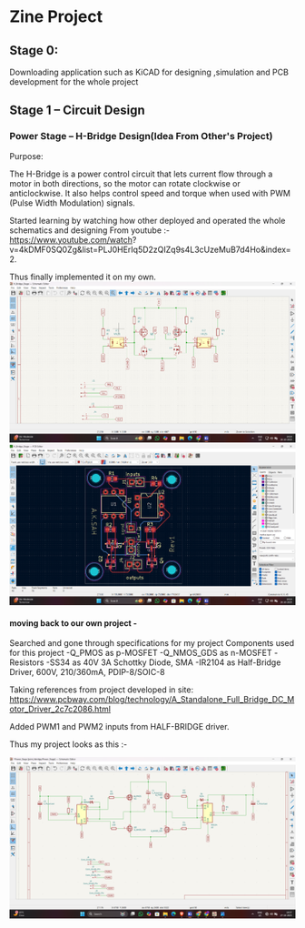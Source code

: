 ﻿# Zine Project
## Stage 0:
Downloading application such as KiCAD for designing ,simulation and PCB development for the whole project
## Stage 1 – Circuit Design

### Power Stage – H-Bridge Design(Idea From Other's Project)

Purpose:

The H-Bridge is a power control circuit that lets current flow through a motor in both directions, so the motor can rotate clockwise or anticlockwise.
It also helps control speed and torque when used with PWM (Pulse Width Modulation) signals.


Started learning by watching how other deployed and operated the whole schematics and designing
From youtube :- https://www.youtube.com/watch?  v=4kDMF0SQ0Zg&list=PLJ0HErIq5D2zQIZq9s4L3cUzeMuB7d4Ho&index=2.   

Thus finally implemented it on my own.
![Schematics](https://github.com/Aakash4096/AnalogMotorTorqueControl/raw/main/assets/H_bridge_schematics.png)
![Template_PCB](https://github.com/Aakash4096/AnalogMotorTorqueControl/raw/main/assets/template_pcb.png)


#### moving back to our own project -
Searched and gone through specifications for my project 
Components used for this project
-Q_PMOS as p-MOSFET
-Q_NMOS_GDS as n-MOSFET
-Resistors
-SS34 as 40V 3A Schottky Diode, SMA
-IR2104 as Half-Bridge Driver, 600V, 210/360mA, PDIP-8/SOIC-8

Taking references from project developed in site:
https://www.pcbway.com/blog/technology/A_Standalone_Full_Bridge_DC_Motor_Driver_2c7c2086.html

Added PWM1 and PWM2 inputs from HALF-BRIDGE driver.

Thus my project looks as this :-

![Power_stage](https://github.com/Aakash4096/AnalogMotorTorqueControl/raw/main/assets/Power_stage_schematics.png)




